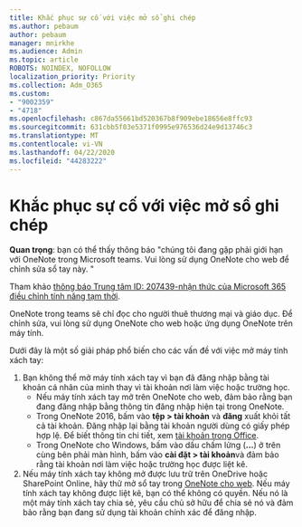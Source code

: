 ```yaml
---
title: Khắc phục sự cố với việc mở sổ ghi chép
ms.author: pebaum
author: pebaum
manager: mnirkhe
ms.audience: Admin
ms.topic: article
ROBOTS: NOINDEX, NOFOLLOW
localization_priority: Priority
ms.collection: Adm_O365
ms.custom:
- "9002359"
- "4718"
ms.openlocfilehash: c867da55661bd520367b8f909ebe18656e8ffc93
ms.sourcegitcommit: 631cbb5f03e5371f0995e976536d24e9d13746c3
ms.translationtype: MT
ms.contentlocale: vi-VN
ms.lasthandoff: 04/22/2020
ms.locfileid: "44283222"
---
```

# <a name="fix-issues-with-opening-notebooks"></a>Khắc phục sự cố với việc mở sổ ghi chép

**Quan trọng**: bạn có thể thấy thông báo "chúng tôi đang gặp phải giới hạn với OneNote trong Microsoft teams. Vui lòng sử dụng OneNote cho web để chỉnh sửa sổ tay này. "

Tham khảo [thông báo Trung tâm ID: 207439-nhận thức của Microsoft 365 điều chỉnh tính năng tạm thời](https://admin.microsoft.com/Adminportal/Home?source=applauncher#MessageCenter?id=MC207439).

OneNote trong teams sẽ chỉ đọc cho người thuê thương mại và giáo dục. Để chỉnh sửa, vui lòng sử dụng OneNote cho web hoặc ứng dụng OneNote trên máy tính.

Dưới đây là một số giải pháp phổ biến cho các vấn đề với việc mở máy tính xách tay:

1. Bạn không thể mở máy tính xách tay vì bạn đã đăng nhập bằng tài khoản cá nhân của mình thay vì tài khoản nơi làm việc hoặc trường học.
    - Nếu máy tính xách tay mở trên OneNote cho web, đảm bảo rằng bạn đang đăng nhập bằng thông tin đăng nhập hiện tại trong OneNote.
    - Trong OneNote 2016, bấm vào **tệp > tài khoản** và **đăng** xuất khỏi tất cả tài khoản. Đăng nhập lại bằng tài khoản người dùng có giấy phép hợp lệ. Để biết thông tin chi tiết, xem [tài khoản trong Office](https://support.office.com/article/accounts-in-office-628ea040-f265-49de-b986-be09c3ebf8a9). 
    - Trong OneNote cho Windows, bấm vào dấu chấm lửng (**...**) ở trên cùng bên phải màn hình, bấm vào **cài đặt > tài khoản**và đảm bảo rằng tài khoản nơi làm việc hoặc trường học được liệt kê. 
2. Nếu máy tính xách tay không mở được lưu trữ trên OneDrive hoặc SharePoint Online, hãy thử mở sổ tay trong [OneNote cho web](https://onenote.com). Nếu máy tính xách tay không được liệt kê, bạn có thể không có quyền. Nếu nó là một máy tính xách tay chia sẻ, yêu cầu chủ sở hữu để chia sẻ nó và đảm bảo rằng bạn đang sử dụng tài khoản chính xác để đăng nhập.
